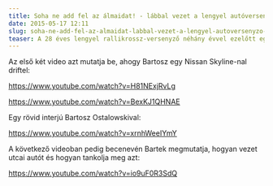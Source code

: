 ```yaml
---
title: Soha ne add fel az álmaidat! - lábbal vezet a lengyel autóversenyző
date: 2015-05-17 12:11
slug: soha-ne-add-fel-az-almaidat-labbal-vezet-a-lengyel-autoversenyzo-20150517qq
teaser: A 28 éves lengyel rallikrossz-versenyző néhány évvel ezelőtt egy súlyos motorbalesetet szenvedett ahol elvesztette mindkét karját. De Bartosz Ostalowski nem adta fel az álmát, hogy sikeres autóversenyző legyen.
---
```


Az első két video azt mutatja be, ahogy Bartosz egy Nissan Skyline-nal driftel:

https://www.youtube.com/watch?v=H81NExjRvLg

https://www.youtube.com/watch?v=BexKJ1QHNAE

Egy rövid interjú Bartosz Ostalowskival:

https://www.youtube.com/watch?v=xrnhWeeIYmY

A következő videoban pedig becenevén Bartek megmutatja, hogyan vezet utcai autót és hogyan tankolja meg azt:

https://www.youtube.com/watch?v=io9uF0R3SdQ
